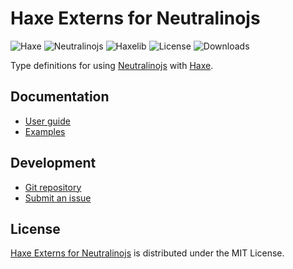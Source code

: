 # Haxe Externs for Neutralinojs
![Haxe](https://badgen.net/badge/haxe/%3E%3D4.3.0/green) ![Neutralinojs](https://badgen.net/badge/neutralinojs/%3E%3D5.4.0/green) ![Haxelib](https://badgen.net/haxelib/v/neutralinojs) ![License](https://badgen.net/haxelib/license/neutralinojs) ![Downloads](https://badgen.net/haxelib/d/neutralinojs)

Type definitions for using [Neutralinojs](https://neutralino.js.org) with [Haxe](https://haxe.org).

## Documentation
- [User guide](https://github.com/cedx/neutralinojs.hx/wiki)
- [Examples](https://github.com/cedx/neutralinojs.hx/tree/main/example)

## Development
- [Git repository](https://github.com/cedx/neutralinojs.hx)
- [Submit an issue](https://github.com/cedx/neutralinojs.hx/issues)

## License
[Haxe Externs for Neutralinojs](https://github.com/cedx/neutralinojs.hx) is distributed under the MIT License.
